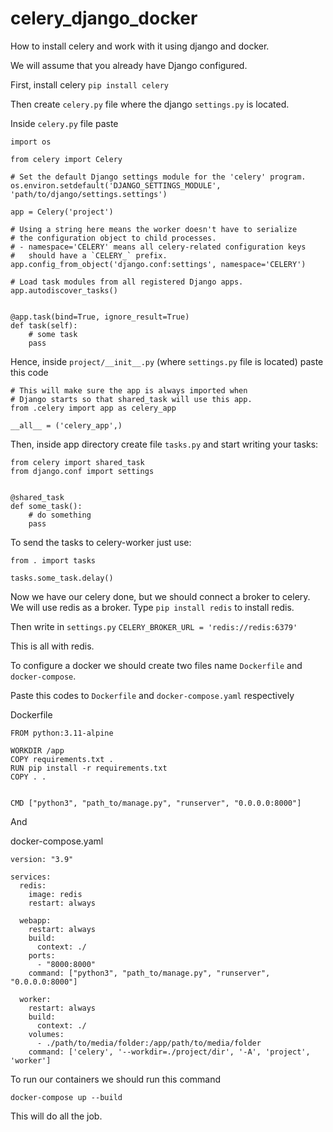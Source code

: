 # celery_django_docker
How to install celery and work with it using django and docker.

We will assume that you already have Django configured.

First, install celery ```pip install celery```

Then create ```celery.py``` file where the django ```settings.py``` is located.

Inside ```celery.py``` file paste 

```
import os

from celery import Celery

# Set the default Django settings module for the 'celery' program.
os.environ.setdefault('DJANGO_SETTINGS_MODULE', 'path/to/django/settings.settings')

app = Celery('project')

# Using a string here means the worker doesn't have to serialize
# the configuration object to child processes.
# - namespace='CELERY' means all celery-related configuration keys
#   should have a `CELERY_` prefix.
app.config_from_object('django.conf:settings', namespace='CELERY')

# Load task modules from all registered Django apps.
app.autodiscover_tasks()


@app.task(bind=True, ignore_result=True)
def task(self):
    # some task
    pass
```

Hence, inside ```project/__init__.py``` (where ```settings.py``` file is located) paste this code

```
# This will make sure the app is always imported when
# Django starts so that shared_task will use this app.
from .celery import app as celery_app

__all__ = ('celery_app',)
```

Then, inside app directory create file ```tasks.py``` and start writing your tasks:

```
from celery import shared_task
from django.conf import settings


@shared_task
def some_task():
    # do something
    pass
```

To send the tasks to celery-worker just use:
```
from . import tasks

tasks.some_task.delay()
```

Now we have our celery done, but we should connect a broker to celery. We will use redis as a broker. 
Type ```pip install redis``` to install redis.

Then write in ```settings.py``` 
```CELERY_BROKER_URL = 'redis://redis:6379'```

This is all with redis.

To configure a docker we should create two files name ```Dockerfile``` and ```docker-compose```.

Paste this codes to ```Dockerfile``` and ```docker-compose.yaml``` respectively

Dockerfile
```
FROM python:3.11-alpine

WORKDIR /app
COPY requirements.txt .
RUN pip install -r requirements.txt
COPY . .


CMD ["python3", "path_to/manage.py", "runserver", "0.0.0.0:8000"]
```

And

docker-compose.yaml
```
version: "3.9"

services:
  redis:
    image: redis
    restart: always

  webapp:
    restart: always
    build:
      context: ./
    ports:
      - "8000:8000"
    command: ["python3", "path_to/manage.py", "runserver", "0.0.0.0:8000"]

  worker:
    restart: always
    build:
      context: ./
    volumes:
      - ./path/to/media/folder:/app/path/to/media/folder
    command: ['celery', '--workdir=./project/dir', '-A', 'project', 'worker']
```

To run our containers we should run this command

```docker-compose up --build```

This will do all the job.
